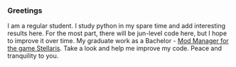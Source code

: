 ### Greetings

<!--
**pacas/pacas** is a ✨ _special_ ✨ repository because its `README.md` (this file) appears on your GitHub profile.

Here are some ideas to get you started:

- 🔭 I’m currently working on ...
- 🌱 I’m currently learning ...
- 👯 I’m looking to collaborate on ...
- 🤔 I’m looking for help with ...
- 💬 Ask me about ...
- 📫 How to reach me: ...
- 😄 Pronouns: ...
- ⚡ Fun fact: ...
-->

I am a regular student. I study python in my spare time and add interesting results here. 
For the most part, there will be jun-level code here, but I hope to improve it over time.
My graduate work as a Bachelor - [Mod Manager for the game Stellaris](https://github.com/pacas/Stellaris_PMMP). Take a look and help me improve my code.
Peace and tranquility to you.
